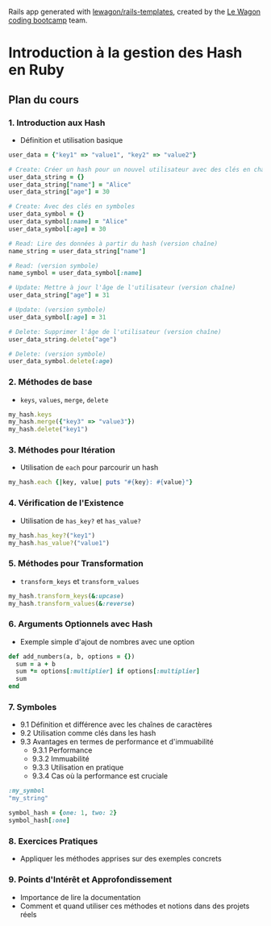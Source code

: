 Rails app generated with [lewagon/rails-templates](https://github.com/lewagon/rails-templates), created by the [Le Wagon coding bootcamp](https://www.lewagon.com) team.

# Introduction à la gestion des Hash en Ruby

## Plan du cours

### 1. Introduction aux Hash
- Définition et utilisation basique

```ruby
user_data = {"key1" => "value1", "key2" => "value2"}

# Create: Créer un hash pour un nouvel utilisateur avec des clés en chaînes
user_data_string = {}
user_data_string["name"] = "Alice"
user_data_string["age"] = 30

# Create: Avec des clés en symboles
user_data_symbol = {}
user_data_symbol[:name] = "Alice"
user_data_symbol[:age] = 30

# Read: Lire des données à partir du hash (version chaîne)
name_string = user_data_string["name"]

# Read: (version symbole)
name_symbol = user_data_symbol[:name]

# Update: Mettre à jour l'âge de l'utilisateur (version chaîne)
user_data_string["age"] = 31

# Update: (version symbole)
user_data_symbol[:age] = 31

# Delete: Supprimer l'âge de l'utilisateur (version chaîne)
user_data_string.delete("age")

# Delete: (version symbole)
user_data_symbol.delete(:age)
```

### 2. Méthodes de base
- `keys`, `values`, `merge`, `delete`

```ruby
my_hash.keys
my_hash.merge({"key3" => "value3"})
my_hash.delete("key1")
```

### 3. Méthodes pour Itération
- Utilisation de `each` pour parcourir un hash

```ruby
my_hash.each {|key, value| puts "#{key}: #{value}"}
```

### 4. Vérification de l'Existence
- Utilisation de `has_key?` et `has_value?`

```ruby
my_hash.has_key?("key1")
my_hash.has_value?("value1")
```

### 5. Méthodes pour Transformation
- `transform_keys` et `transform_values`

```ruby
my_hash.transform_keys(&:upcase)
my_hash.transform_values(&:reverse)
```

### 6. Arguments Optionnels avec Hash
- Exemple simple d'ajout de nombres avec une option

```ruby
def add_numbers(a, b, options = {})
  sum = a + b
  sum *= options[:multiplier] if options[:multiplier]
  sum
end
```

### 7. Symboles
- 9.1 Définition et différence avec les chaînes de caractères
- 9.2 Utilisation comme clés dans les hash
- 9.3 Avantages en termes de performance et d'immuabilité
  - 9.3.1 Performance
  - 9.3.2 Immuabilité
  - 9.3.3 Utilisation en pratique
  - 9.3.4 Cas où la performance est cruciale

```ruby
:my_symbol
"my_string"

symbol_hash = {one: 1, two: 2}
symbol_hash[:one]
```

### 8. Exercices Pratiques
- Appliquer les méthodes apprises sur des exemples concrets

### 9. Points d'Intérêt et Approfondissement
- Importance de lire la documentation
- Comment et quand utiliser ces méthodes et notions dans des projets réels